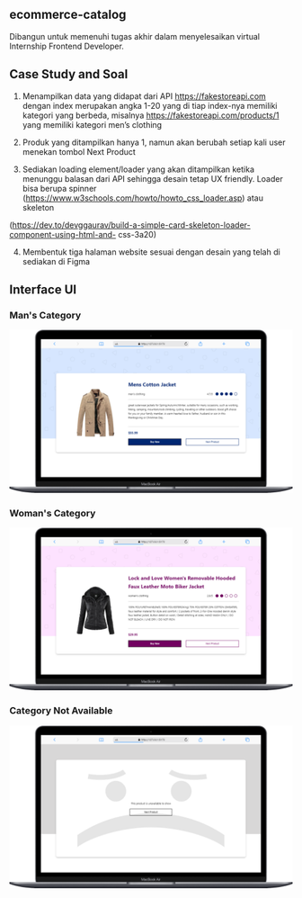 ## ecommerce-catalog 
Dibangun untuk memenuhi tugas akhir dalam menyelesaikan virtual Internship Frontend Developer.

## Case Study and Soal
1. Menampilkan data yang didapat dari API https://fakestoreapi.com dengan index merupakan angka
1-20 yang di tiap index-nya memiliki kategori yang berbeda, misalnya
https://fakestoreapi.com/products/1 yang memiliki kategori men’s clothing

2. Produk yang ditampilkan hanya 1, namun akan berubah setiap kali user menekan tombol Next
Product

3. Sediakan loading element/loader yang akan ditampilkan ketika menunggu balasan dari API sehingga
desain tetap UX friendly. Loader bisa berupa spinner
(https://www.w3schools.com/howto/howto_css_loader.asp) atau skeleton

(https://dev.to/devggaurav/build-a-simple-card-skeleton-loader-component-using-html-and-
css-3a20)

4. Membentuk tiga halaman website sesuai dengan desain yang telah di sediakan di Figma


## Interface UI

### Man's Category
![Project Preview](./src/assets/man.png)<br/>

### Woman's Category
![Project Preview](./src/assets/woman.png)<br/>

### Category Not Available
![Project Preview](./src/assets/not.png)<br/>